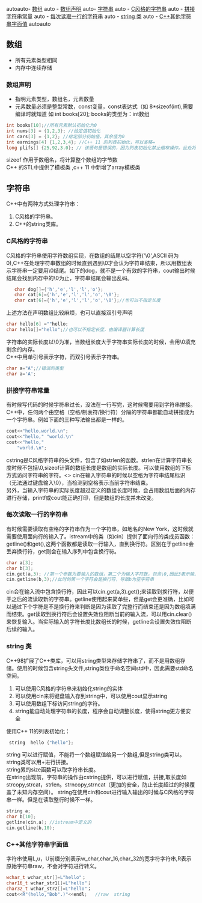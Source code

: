 <!-- TOC -->
autoauto- [数组](#数组)
auto    - [数组声明](#数组声明)
auto- [字符串](#字符串)
auto    - [C风格的字符串](#c风格的字符串)
auto    - [拼接字符串常量](#拼接字符串常量)
auto    - [每次读取一行的字符串](#每次读取一行的字符串)
auto    - [string 类](#string-类)
auto    - [C++其他字符串字面值](#c其他字符串字面值)
autoauto
<!-- /TOC -->

## 数组
* 所有元素类型相同
* 内存中连续存储

### 数组声明
* 指明元素类型，数组名，元素数量
* 元素数量必须是整型常数，const变量，const表达式（如 8*sizeof(int),需要编译时就知道
如 int books[20]; books的类型为：int数组
```C++
int books[10];//所有元素默认初始化为0
int nums[3] = {1,2,3}; //给定值初始化
int cars[3] = {1,2}; //给定部分初始值，其余值为0
int earnings[4] {1,2,3,4}; //C++ 11 的列表初始化，可以省略=
long plifs[] {25,92,3.0}; // 该语句是错误的，因为列表初始化禁止缩窄操作。此处将将浮点数转整数是非法的

```
sizeof 作用于数组名，将计算整个数组的字节数<br>
C++ 的STL中提供了模板类 <vector>,c++ 11 中新增了array模板类
  
## 字符串
C++中有两种方式处理字符串：
1. C风格的字符串。
2. C++的string类库。

### C风格的字符串
C风格的字符串使用字符数组实现，在数组的结尾以空字符('\0',ASCII 码为0),C++在处理字符串数组的时候直到遇到\0才会认为字符串结束，所以用数组表示字符串一定要用\0结尾。如下的dog，就不是一个有效的字符串，cout输出时候结尾会找到内存中的\0为止，字符串结尾会输出乱码。
```C++
   char dog[]={'h','e','l','l','o'};
   char cat[6]={'h','e','l','l','o','\0'};
   char cat[6]={'h','e','l','l','o','\0'};//也可以不指定长度
```
上述方法在声明数组比较麻烦，也可以直接双引号声明
```C++
char hello[6] =""hello;
char hello[]="hello";//也可以不指定长度，由编译器计算长度
```
字符串的实际长度以\0为准，当数组长度大于字符串实际长度的时候，会用\0填充剩余的内存。<br>
C++中用单引号表示字符，而双引号表示字符串。
```C++
char a="A";//错误的类型
char a='A';
```

### 拼接字符串常量
有时候写代码的时候字符串过长，没法在一行写完，这时候需要用到字符串拼接。C++中，任何两个由空格（空格/制表符/换行符）分隔的字符串都能自动拼接成为一个字符串。例如下面的三种写法输出都是一样的。
```C++
cout<<"hello,world.\n";
cout<<"hello," "world.\n"
cout<<"hello,"
    "world.\n";
```
cstring是C风格字符串的头文件，包含了如strlen的函数。strlen在计算字符串长度时候不包括\0,sizeof计算的数组长度是数组的实际长度。可以使用数组的下标方式访问字符串的字符。<>
cin在输入字符串的时候以空格为字符串结尾标识（无法通过键盘输入\0），当检测到空格表示当前字符串结束。<br>
另外，当输入字符串的实际长度超过定义的数组长度时候，会占用数组后面的内存进行存储，printf或cout能正确打印，但是数组的长度并未改变。
###  每次读取一行的字符串
有时候需要读取有空格的字符串作为一个字符串，如地名的New York，这时候就需要使用面向行的输入了。istream中的类（如cin）提供了面向行的类成员函数：getline()和get(),这两个函数都是读取一行输入，直到换行符。区别在于getline会丢弃换行符，get则会在输入序列中包含换行符。
```C++
char a[3];
char b[3];
cin.get(a,3); //第一个参数为要输入的数组，第二个为输入字符数，包含\0,因此3表示输入两个字符。
cin.getline(b,3);//此时的第一个字符会是换行符，导致b为空字符串
```
cin会在输入流中包含换行符，因此可以cin.get(a,3).get();来读取到换行符，以便于之后的流读取新的字符串。getline使用起来简单些，但是get会更准确，比如可以通过下个字符是不是换行符来判断是因为读取了完整行而结束还是因为数组填满而结束。get读取到换行符后会设置失效位阻断当前的输入流，可以用cin.clear()来恢复输入。当实际输入的字符长度比数组长的时候，getline会设置失效位阻断后续的输入。

### string 类
C++98扩展了C++类库，可以用string类型来存储字符串了，而不是用数组存储。使用的时候包含string头文件,string类位于命名空间std中，因此需要std命名空间。
1. 可以使用C风格的字符串来初始化string的实体
2. 可以使用cin来将键盘输入存到string中，可以使用cout显示string
3. 可以使用数组下标访问string的字符。
4. string能自动处理字符串的长度，程序会自动调整长度，使得string更方便安全

使用C++ 11的列表初始化：
```C++
 string  hello {"hello"};
```
string 可以进行赋值，不能将一个数组赋值给另一个数组,但是string类可以。<br>
string类可以用+进行拼接。<br>
string累的size函数可以取字符串长度。<br>
在string出现前，字符串的操作由cstring提供，可以进行赋值，拼接,取长度如strcopy,strcat，strlen。strncopy,strncat（更加的安全，防止长度超过的时候覆盖了未知内存空间）。
string在使用cin和cout进行输入输出的时候与C风格的字符串一样。但是在读取整行时候不一样。
```C++
string a;
char b[10];
getline(cin,a); //istream中定义的
cin.getline(b,10);
```
### C++其他字符串字面值
字符串使用L,u，U前缀分别表示w_char,char_16,char_32的宽字符字符串,R表示原始字符串raw，不会对字符进行转义。
```C++
wchar_t wchar_str[]=L"hello"；
char16_t wchar_str1[]=L"hello"；
char32_t wchar_str2[]=L"hello"；
cout<<R"(hello,"Bob".)"<<endl;   //raw  string
```












  


